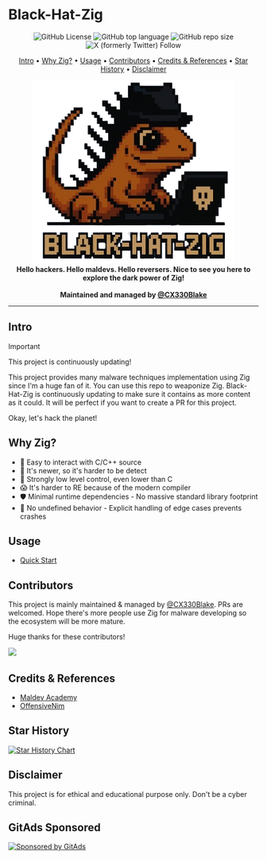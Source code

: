 # Black-Hat-Zig

<p align="center">
  <img alt="GitHub License" src="https://img.shields.io/github/license/CX330Blake/black-hat-zig">
  <img alt="GitHub top language" src="https://img.shields.io/github/languages/top/cx330blake/black-hat-zig">
  <img alt="GitHub repo size" src="https://img.shields.io/github/repo-size/cx330blake/black-hat-zig">
  <img alt="X (formerly Twitter) Follow" src="https://img.shields.io/twitter/follow/CX330Blake">
</p>

<p align="center">
  <a href="#intro">Intro</a> •
  <a href="#why-zig">Why Zig?</a> •
  <a href="#usage">Usage</a> •
  <a href="#contributors">Contributors</a> •
  <a href="#credits--references">Credits & References</a> •
  <a href="#star-history">Star History</a> •
  <a href="#disclaimer">Disclaimer</a>
</p>

<p height="350px" align="center">
  <img src="./Black-Hat-Zig.png">
  <br/>
  <b>Hello hackers. Hello maldevs. Hello reversers. Nice to see you here to explore the dark power of Zig!</b><br/><br/>
  <b>Maintained and managed by <a href="https://github.com/cx330blake">@CX330Blake</a></b>
</p>

---

## Intro

> [!IMPORTANT]
> This project is continuously updating!

This project provides many malware techniques implementation using Zig since I'm a huge fan of it. You can use this repo to weaponize Zig. Black-Hat-Zig is continuously updating to make sure it contains as more content as it could. It will be perfect if you want to create a PR for this project.

Okay, let's hack the planet!

## Why Zig?

- 🤝 Easy to interact with C/C++ source
- 🔎 It's newer, so it's harder to be detect
- 💪 Strongly low level control, even lower than C
- 😱 It's harder to RE because of the modern compiler
- 🛡️ Minimal runtime dependencies - No massive standard library footprint
- 🎯 No undefined behavior - Explicit handling of edge cases prevents crashes

## Usage

- [Quick Start](https://black-hat-zig.cx330.tw)

## Contributors

This project is mainly maintained & managed by [@CX330Blake](https://github.com/CX330Blake). PRs are welcomed. Hope there's more people use Zig for malware developing so the ecosystem will be more mature.

Huge thanks for these contributors!

<a href="https://github.com/CX330Blake/black-hat-zig/graphs/contributors">
  <img src="https://contrib.rocks/image?repo=CX330Blake/black-hat-zig" />
</a>

## Credits & References

- [Maldev Academy](https://maldevacademy.com/)
- [OffensiveNim](https://github.com/byt3bl33d3r/OffensiveNim)

## Star History

[![Star History Chart](https://api.star-history.com/svg?repos=CX330blake/black-hat-zig&type=Date)](https://www.star-history.com/#CX330blake/black-hat-zig&Date)

## Disclaimer

This project is for ethical and educational purpose only. Don't be a cyber criminal.


<!-- GitAds-Verify: SYUFFUKR39H8T8MYYOIUKQ5AFB1O8AQ9 -->

## GitAds Sponsored
[![Sponsored by GitAds](https://gitads.dev/v1/ad-serve?source=cx330blake/black-hat-zig@github)](https://gitads.dev/v1/ad-track?source=cx330blake/black-hat-zig@github)

